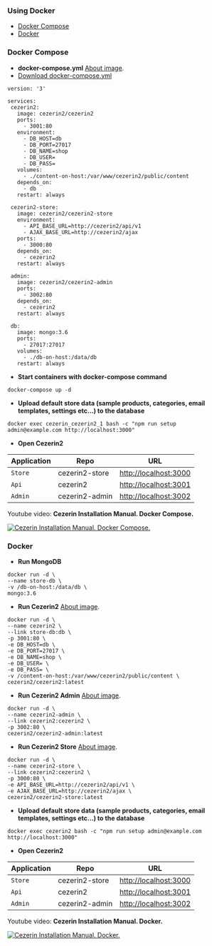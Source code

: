 ### Using Docker

* [Docker Compose](#docker-compose)
* [Docker](#docker)

### Docker Compose

 - **docker-compose.yml** [About image](https://github.com/Cezerin2/docker-cezerin2/blob/master/README.md).
 - [Download docker-compose.yml](https://raw.githubusercontent.com/Cezerin2/docker-cezerin2/master/docker-compose.yml)

 ```shell
 version: '3'

 services:
  cezerin2:
    image: cezerin2/cezerin2
    ports:
      - 3001:80
    environment:
      - DB_HOST=db
      - DB_PORT=27017
      - DB_NAME=shop
      - DB_USER=
      - DB_PASS=
    volumes:
      - ./content-on-host:/var/www/cezerin2/public/content
    depends_on:
      - db
    restart: always

  cezerin2-store:
    image: cezerin2/cezerin2-store
    environment:
      - API_BASE_URL=http://cezerin2/api/v1
      - AJAX_BASE_URL=http://cezerin2/ajax
    ports:
      - 3000:80
    depends_on:
      - cezerin2
    restart: always

  admin:
    image: cezerin2/cezerin2-admin
    ports:
      - 3002:80
    depends_on:
      - cezerin2
    restart: always

  db:
    image: mongo:3.6
    ports:
      - 27017:27017
    volumes:
      - ./db-on-host:/data/db
    restart: always
 ```

 - **Start containers with docker-compose command**
 ```shell
 docker-compose up -d
 ```

 - **Upload default store data (sample products, categories, email templates, settings etc...) to the database**
 ```shell
 docker exec cezerin_cezerin2_1 bash -c "npm run setup admin@example.com http://localhost:3000"
 ```

 - **Open Cezerin2**

 | Application | Repo | URL |
 | --- | --- | --- |
 | `Store` | cezerin2-store | [http://localhost:3000](http://localhost:3000) |
 | `Api` | cezerin2 | [http://localhost:3001](http://localhost:3001) |
 | `Admin` | cezerin2-admin | [http://localhost:3002](http://localhost:3002) |

Youtube video: **Cezerin Installation Manual. Docker Compose.**

[![Cezerin Installation Manual. Docker Compose.
](https://img.youtube.com/vi/xZ0XUrobaMg/0.jpg)](https://youtu.be/xZ0XUrobaMg)

### Docker

 - **Run MongoDB**
 ```shell
 docker run -d \
 --name store-db \
 -v /db-on-host:/data/db \
 mongo:3.6
 ```

 - **Run Cezerin2** [About image](https://github.com/Cezerin2/docker-cezerin2/blob/master/cezerin2/README.md).
 ```shell
 docker run -d \
 --name cezerin2 \
 --link store-db:db \
 -p 3001:80 \
 -e DB_HOST=db \
 -e DB_PORT=27017 \
 -e DB_NAME=shop \
 -e DB_USER= \
 -e DB_PASS= \
 -v /content-on-host:/var/www/cezerin2/public/content \
 cezerin2/cezerin2:latest
 ```

 - **Run Cezerin2 Admin** [About image](https://github.com/Cezerin2/docker-cezerin2/blob/master/cezerin2-admin/README.md).
 ```shell
 docker run -d \
 --name cezerin2-admin \
 --link cezerin2:cezerin2 \
 -p 3002:80 \
 cezerin2/cezerin2-admin:latest
 ```

 - **Run Cezerin2 Store** [About image](https://github.com/Cezerin2/docker-cezerin2/blob/master/cezerin2-store/README.md).
 ```shell
 docker run -d \
 --name cezerin2-store \
 --link cezerin2:cezerin2 \
 -p 3000:80 \
 -e API_BASE_URL=http://cezerin2/api/v1 \
 -e AJAX_BASE_URL=http://cezerin2/ajax \
 cezerin2/cezerin2-store:latest
 ```

 - **Upload default store data (sample products, categories, email templates, settings etc...) to the database**
 ```shell
 docker exec cezerin2 bash -c "npm run setup admin@example.com http://localhost:3000"
 ```

 - **Open Cezerin2**

 | Application | Repo | URL |
 | --- | --- | --- |
 | `Store` | cezerin2-store | [http://localhost:3000](http://localhost:3000) |
 | `Api` | cezerin2 | [http://localhost:3001](http://localhost:3001) |
 | `Admin` | cezerin2-admin | [http://localhost:3002](http://localhost:3002) |

Youtube video: **Cezerin Installation Manual. Docker.**

[![Cezerin Installation Manual. Docker.
](https://img.youtube.com/vi/ADvr2OqqB9Y/0.jpg)](https://youtu.be/ADvr2OqqB9Y)
